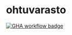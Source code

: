 # ohtuvarasto

[![GHA workflow badge](https://github.com/kimtakala/ohtuvarasto/workflows/CI/badge.svg)](https://github.com/kimtakala/ohtuvarasto/actions)
